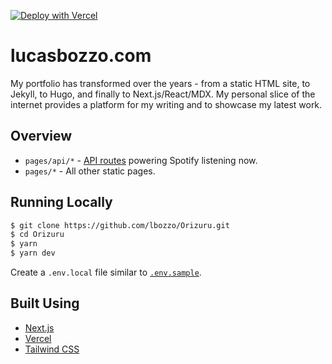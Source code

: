 [![Deploy with Vercel](https://vercel.com/button)](https://vercel.com/new/git/external?repository-url=https://github.com/lbozzo/Orizuru.git)

# lucasbozzo.com

My portfolio has transformed over the years - from a static HTML site, to Jekyll, to Hugo, and finally to Next.js/React/MDX. My personal slice of the internet provides a platform for my writing and to showcase my latest work.

## Overview

- `pages/api/*` - [API routes](https://nextjs.org/docs/api-routes/introduction) powering Spotify listening now.
- `pages/*` - All other static pages.

## Running Locally

```bash
$ git clone https://github.com/lbozzo/Orizuru.git
$ cd Orizuru
$ yarn
$ yarn dev
```

Create a `.env.local` file similar to [`.env.sample`](https://github.com/lbozzo/Orizuru/blob/main/.env.sample).

## Built Using

- [Next.js](https://nextjs.org/)
- [Vercel](https://vercel.com)
- [Tailwind CSS](https://tailwindcss.com/)
